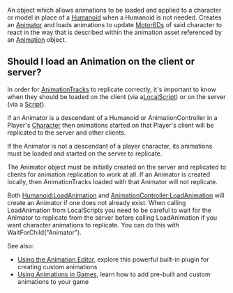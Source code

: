 An object which allows animations to be loaded and applied to a character or
model in place of a [Humanoid](https://create.roblox.com/docs/reference/engine/classes/Humanoid) when a Humanoid is not needed. Creates an
[Animator](https://create.roblox.com/docs/reference/engine/classes/Animator) and loads animations to update [Motor6Ds](https://create.roblox.com/docs/reference/engine/classes/Motor6D) of said character
to react in the way that is described within the animation asset referenced by
an [Animation](https://create.roblox.com/docs/reference/engine/classes/Animation) object.

## Should I load an Animation on the client or server?

In order for [AnimationTracks](https://create.roblox.com/docs/reference/engine/classes/AnimationTrack) to replicate correctly, it's
important to know when they should be loaded on the client (via
a[LocalScript](https://create.roblox.com/docs/reference/engine/classes/LocalScript)) or on the server (via a [Script](https://create.roblox.com/docs/reference/engine/classes/Script)).

If an Animator is a descendant of a Humanoid or AnimationController in a
Player's [Character](https://create.roblox.com/docs/reference/engine/classes/Player#Character) then animations started on that Player's
client will be replicated to the server and other clients.

If the Animator is not a descendant of a player character, its animations must
be loaded and started on the server to replicate.

The Animator object must be initially created on the server and replicated to
clients for animation replication to work at all. If an Animator is created
locally, then AnimationTracks loaded with that Animator will not replicate.

Both [Humanoid:LoadAnimation](https://create.roblox.com/docs/reference/engine/classes/Humanoid#LoadAnimation) and [AnimationController:LoadAnimation](https://create.roblox.com/docs/reference/engine/classes/AnimationController#LoadAnimation) will
create an Animator if one does not already exist. When calling LoadAnimation
from LocalScripts you need to be careful to wait for the Animator to replicate
from the server before calling LoadAnimation if you want character animations
to replicate. You can do this with WaitForChild("Animator").

See also:

- [Using the Animation Editor][1], explore this powerful built-in plugin for
  creating custom animations
- [Using Animations in Games][2], learn how to add pre-built and custom
  animations to your game

[1]: /building-and-visuals/animation/animation-editor
[2]: /building-and-visuals/animation/using-animations